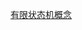 [有限状态机概念](file:///D:/Obsidian%20Unity/Unity/Unity%E5%9B%9B%E9%83%A8%E6%9B%B2/Assets/Scripts/Unity%C2%B7%E6%A0%B8%E5%BF%83/%E5%8A%A8%E7%94%BB%E5%9F%BA%E7%A1%80/Animator%E5%8A%A8%E7%94%BB%E7%8A%B6%E6%80%81%E6%9C%BA/Lesson31_%E6%9C%89%E9%99%90%E7%8A%B6%E6%80%81%E6%9C%BA%E6%A6%82%E5%BF%B5.cs)